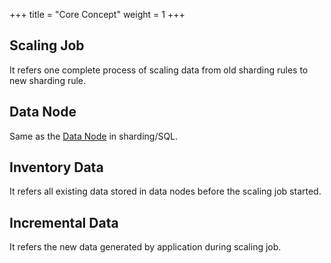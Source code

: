 +++
title = "Core Concept"
weight = 1
+++

## Scaling Job

It refers one complete process of scaling data from old sharding rules to new sharding rule.

## Data Node

Same as the [Data Node](/en/features/sharding/concept/sql/) in sharding/SQL.

## Inventory Data

It refers all existing data stored in data nodes before the scaling job started.

## Incremental Data

It refers the new data generated by application during scaling job.

